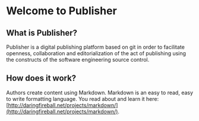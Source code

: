Welcome to Publisher
====================

What is Publisher?
------------------

Publisher is a digital publishing platform based on git in order to facilitate openness, collaboration and editorialization of the act of publishing using the constructs of the software engineering source control.

How does it work?
-----------------

Authors create content using Markdown.  Markdown is an easy to read, easy to write formatting language.  You read about and learn it here: [http://daringfireball.net/projects/markdown/](http://daringfireball.net/projects/markdown/). 
